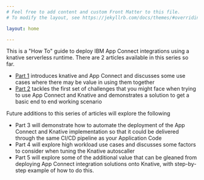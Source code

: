 ```yaml
---
# Feel free to add content and custom Front Matter to this file.
# To modify the layout, see https://jekyllrb.com/docs/themes/#overriding-theme-defaults

layout: home

---
```


This is a "How To" guide to deploy IBM App Connect integrations using a knative serverless runtime. There are 2 articles available in this series so far.
 - [Part 1](./part1) introduces knative and App Connect and discusses some use cases where there may be value in using them together
 - [Part 2](./part2) tackles the first set of challenges that you might face when trying to use App Connect and Knative and demonstrates a solution to get a basic end to end working scenario

Future additions to this series of articles will explore the following  
 - Part 3 will demonstrate how to automate the deployment of the App Connect and Knative implementation so that it could be delivered through the same CI/CD pipeline as your Application Code  
 - Part 4 will explore high workload use cases and discusses some factors to consider when tuning the Knative autoscaller
 - Part 5 will explore some of the additional value that can be gleaned from deploying App Connect integration solutions onto Knative, with step-by-step example of how to do this.
